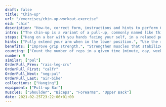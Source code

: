 ```yaml
---
draft: false
title: "Chin-up"
url: "/exercises/chin-up-workout-exercise"
eid: "chin"
description: "How-to, correct form, instructions and hints to perform Chin-up. Similar exercises and video demo"
intro: ["The chin-up is a variant of a pull-up, commonly named like this when it is performed with the palm of your hands toward your face.", "Sometimes you will find organizations that use the term pull-up interchangeably to refer to both the overhand and underhand grips. Most typically, chin-up is executed with the palm toward you, and pull-up with the palm facing away."]
steps: ["Hang on a bar with you hands facing your self, in a relaxed position.", "Raise your body until your chin is above the bar.", "Lower yourself back down, in a slow and controlled movement."]
hints: ["Fully extend your arm when in the lower position.", "Use the right form.", "If you cand do the exercise, adopt the assisted form or focus on preparation exercises."]
benefits: ["Improve grip strength.", "Strengthen muscles that stabilize the spine, reducing back-pain risks."]
counting: ["Count the number of reps in a given time (minute, day, week, ...)", "Set a goal for a long period, ensuring daily chin-ups.", "Evaluate progress by the number of consecutive repetitions."]
number: 9
similar: ["pul"]
OrderFull_Prev: "rais-leg-cru"
OrderFull_First: "calfr"
OrderFull_Next: "neg-pul"
OrderFull_Last: "air-bike"
collections: ["Hanging"]
equipment: ["Pull-up Bar"]
muscles: ["Shoulder", "Biceps", "Forearms", "Upper Back"]
date: 2021-02-25T23:22:06+01:00
---
```

